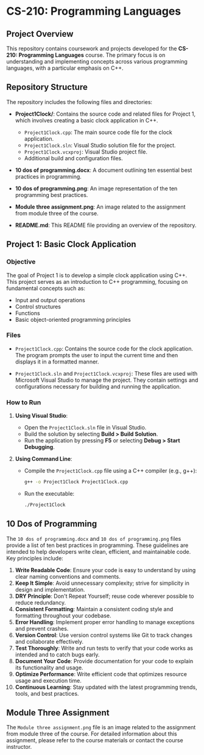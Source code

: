 # CS-210: Programming Languages

## Project Overview

This repository contains coursework and projects developed for the **CS-210: Programming Languages** course. The primary focus is on understanding and implementing concepts across various programming languages, with a particular emphasis on C++.

## Repository Structure

The repository includes the following files and directories:

- **Project1Clock/**: Contains the source code and related files for Project 1, which involves creating a basic clock application in C++.

  - `Project1Clock.cpp`: The main source code file for the clock application.
  - `Project1Clock.sln`: Visual Studio solution file for the project.
  - `Project1Clock.vcxproj`: Visual Studio project file.
  - Additional build and configuration files.

- **10 dos of programming.docx**: A document outlining ten essential best practices in programming.

- **10 dos of programming.png**: An image representation of the ten programming best practices.

- **Module three assignment.png**: An image related to the assignment from module three of the course.

- **README.md**: This README file providing an overview of the repository.

## Project 1: Basic Clock Application

### Objective

The goal of Project 1 is to develop a simple clock application using C++. This project serves as an introduction to C++ programming, focusing on fundamental concepts such as:

- Input and output operations
- Control structures
- Functions
- Basic object-oriented programming principles

### Files

- `Project1Clock.cpp`: Contains the source code for the clock application. The program prompts the user to input the current time and then displays it in a formatted manner.

- `Project1Clock.sln` and `Project1Clock.vcxproj`: These files are used with Microsoft Visual Studio to manage the project. They contain settings and configurations necessary for building and running the application.

### How to Run

1. **Using Visual Studio**:

   - Open the `Project1Clock.sln` file in Visual Studio.
   - Build the solution by selecting **Build > Build Solution**.
   - Run the application by pressing **F5** or selecting **Debug > Start Debugging**.

2. **Using Command Line**:
   - Compile the `Project1Clock.cpp` file using a C++ compiler (e.g., g++):
     ```bash
     g++ -o Project1Clock Project1Clock.cpp
     ```
   - Run the executable:
     ```bash
     ./Project1Clock
     ```

## 10 Dos of Programming

The `10 dos of programming.docx` and `10 dos of programming.png` files provide a list of ten best practices in programming. These guidelines are intended to help developers write clean, efficient, and maintainable code. Key principles include:

1. **Write Readable Code**: Ensure your code is easy to understand by using clear naming conventions and comments.
2. **Keep It Simple**: Avoid unnecessary complexity; strive for simplicity in design and implementation.
3. **DRY Principle**: Don't Repeat Yourself; reuse code wherever possible to reduce redundancy.
4. **Consistent Formatting**: Maintain a consistent coding style and formatting throughout your codebase.
5. **Error Handling**: Implement proper error handling to manage exceptions and prevent crashes.
6. **Version Control**: Use version control systems like Git to track changes and collaborate effectively.
7. **Test Thoroughly**: Write and run tests to verify that your code works as intended and to catch bugs early.
8. **Document Your Code**: Provide documentation for your code to explain its functionality and usage.
9. **Optimize Performance**: Write efficient code that optimizes resource usage and execution time.
10. **Continuous Learning**: Stay updated with the latest programming trends, tools, and best practices.

## Module Three Assignment

The `Module three assignment.png` file is an image related to the assignment from module three of the course. For detailed information about this assignment, please refer to the course materials or contact the course instructor.
